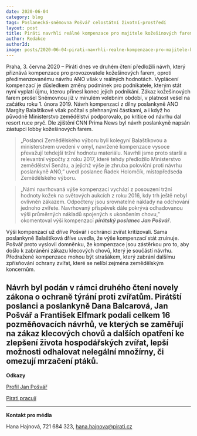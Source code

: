```yaml
---
date: 2020-06-04
category: blog
tags: Poslanecká-sněmovna Pošvář celostátní životní-prostředí
layout: post
title: Piráti navrhli reálné kompenzace pro majitele kožešinových farem, napravují tak návrh ANO ovlivněný lobbisty
author: Redakce
authorId:  
image: posts/2020-06-04-pirati-navrhli-realne-kompenzace-pro-majitele-kozesinovych-farem.jpg
---
```


Praha, 3. června 2020 – Piráti dnes ve druhém čtení předložili návrh, který přiznává kompenzace pro provozovatele kožešinových farem, oproti předimenzovanému návrhu ANO však v reálných hodnotách. Vyplácení kompenzací je důsledkem změny podmínek pro podnikatele, kterým stát nyní vyplatí újmu, kterou přinesl konec jejich podnikání. Zákaz kožešinových farem prošel Sněmovnou již v minulém volebním období, v platnost vešel na začátku roku 1. února 2019. Návrh kompenzací z dílny poslankyně ANO Margity Balaštíkové však počítal s přehnanými částkami, a i když ho původně Ministerstvo zemědělství podporovalo, po kritice od návrhu dal resort ruce pryč. Dle zjištění CNN Prima News byl návrh poslankyně napsán zástupci lobby kožešinových farem.

> „Poslanci Zemědělského výboru byli kolegyní Balaštíkovou a ministerstvem uvedeni v omyl, navržené kompenzace vysoce převažují tehdejší tržní hodnotu materiálu. Navrhli jsme proto starší a relevantní výpočty z roku 2017, které tehdy předložilo Ministerstvo zemědělství Senátu, a jejichž výše je zhruba poloviční proti návrhu poslankyně ANO,” uvedl poslanec Radek Holomčík, místopředseda Zemědělského výboru.

> „Námi navrhovaná výše kompenzací vychází z posouzení tržní hodnoty kožek na světových aukcích z roku 2016, kdy trh ještě nebyl ovlivněn zákazem. Odpočteny jsou srovnatelné náklady na odchování jednoho zvířete. Navrhovaný příspěvek dále pokrývá odhadovanou výši průměrných nákladů spojených s ukončením chovu,” okomentoval výši kompenzací ***pirátský poslanec Jan Pošvář***.

Výši kompenzací už dříve Pošvář i ochránci zvířat kritizovali. Sama poslankyně Balaštíková dříve uvedla, že výše kompenzací stát zruinuje. Pošvář proto vyslovil domněnku, že kompenzace jsou zástěrkou pro to, aby došlo k zabránění zákazu klecových chovů, který je součástí návrhu. Předražené kompenzace mohou být strašákem, který zabrání dalšímu zpřísňování ochrany zvířat, které se nelíbí zejména zemědělským koncernům.

Návrh byl podán v rámci druhého čtení novely zákona o ochraně týrání proti zvířatům. Pirátští poslanci a poslankyně Dana Balcarová, Jan Pošvář a František Elfmark podali celkem 16 pozměňovacích návrhů, ve kterých se zaměřují na zákaz klecových chovů a dalších opatření ke zlepšení života hospodářských zvířat, lepší možnosti odhalovat nelegální množírny, či omezují mrzačení ptáků.
---

**Odkazy**

[Profil Jan Pošvář](https://www.pirati.cz/lide/jan-posvar)

[Pirati pracují](https://piratipracuji.cz)

---

**Kontakt pro média**

Hana Hajnová, 721 684 323, <hana.hajnova@pirati.cz>
